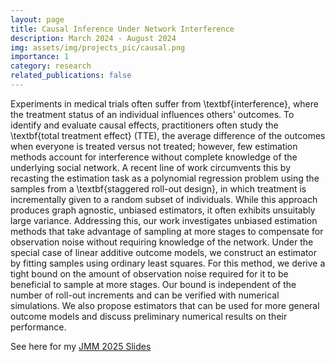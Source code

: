 ```yaml
---
layout: page
title: Causal Inference Under Network Interference
description: March 2024 - August 2024
img: assets/img/projects_pic/causal.png
importance: 1
category: research
related_publications: false
---
```


Experiments in medical trials often suffer from \textbf{interference}, where the treatment status of an individual influences others' outcomes. To identify and evaluate causal effects, practitioners often study the \textbf{total treatment effect} (TTE), the average difference of the outcomes when everyone is treated versus not treated; however, few estimation methods account for interference without complete knowledge of the underlying social network. A recent line of work circumvents this by recasting the estimation task as a polynomial regression problem using the samples from a \textbf{staggered roll-out design}, in which treatment is incrementally given to a random subset of individuals. While this approach produces graph agnostic, unbiased estimators, it often exhibits unsuitably large variance. Addressing this, our work investigates unbiased estimation methods that take advantage of sampling at more stages to compensate for observation noise without requiring knowledge of the network. Under the special case of linear additive outcome models, we construct an estimator by fitting samples using ordinary least squares. For this method, we derive a tight bound on the amount of observation noise required for it to be beneficial to sample at more stages. Our bound is independent of the number of roll-out increments and can be verified with numerical simulations. We also propose estimators that can be used for more general outcome models and discuss preliminary numerical results on their performance.

See here for my [JMM 2025 Slides](https://drive.google.com/file/d/13pxdCyuKHRWXsGnRmJmJyzzClWmjzroq/view)

